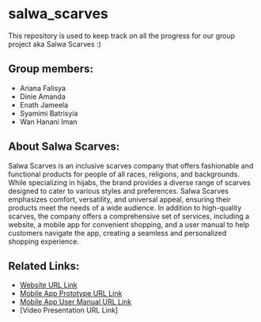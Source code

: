 # salwa_scarves
This repository is used to keep track on all the progress for our group project aka Salwa Scarves :)

## Group members:
- Ariana Falisya
- Dinie Amanda
- Enath Jameela
- Syamimi Batrisyia
- Wan Hanani Iman

## About Salwa Scarves:
Salwa Scarves is an inclusive scarves company that offers fashionable and functional products for people of all races, religions, and backgrounds. While specializing in hijabs, the brand provides a diverse range of scarves designed to cater to various styles and preferences. Salwa Scarves emphasizes comfort, versatility, and universal appeal, ensuring their products meet the needs of a wide audience. In addition to high-quality scarves, the company offers a comprehensive set of services, including a website, a mobile app for convenient shopping, and a user manual to help customers navigate the app, creating a seamless and personalized shopping experience.

## Related Links:
- [Website URL Link](https://enathjameela.wixsite.com/salwascarvess)
- [Mobile App Prototype URL Link](https://www.figma.com/proto/ebk0lpMTsXZn2eFmnbMKxa/Salwa-Scarves?node-id=18-2&node-type=canvas&t=bzPwQJf4efmHjnmC-0&scaling=scale-down&content-scaling=fixed&page-id=0%3A1&starting-point-node-id=18%3A2)
- [Mobile App User Manual URL Link](https://www.canva.com/design/DAGQtM0JTpU/IS4iwtIPUvfJCo-xV8hFmQ/edit)
- [Video Presentation URL Link]
